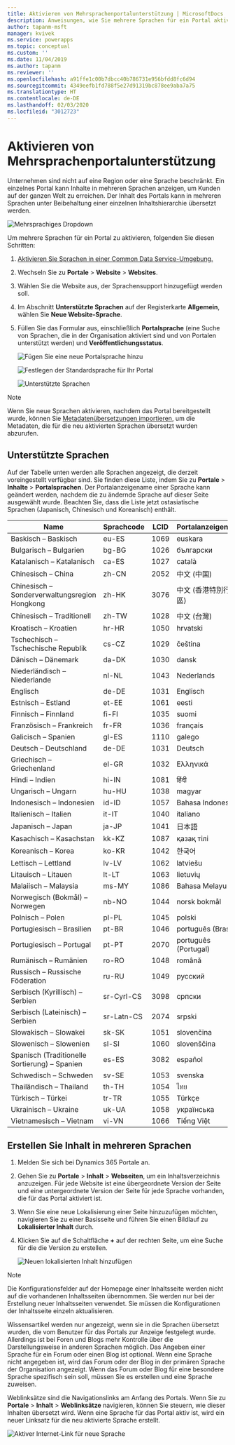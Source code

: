 ```yaml
---
title: Aktivieren von Mehrsprachenportalunterstützung | MicrosoftDocs
description: Anweisungen, wie Sie mehrere Sprachen für ein Portal aktivieren und Inhalte in mehreren Sprachen erstellen können.
author: tapanm-msft
manager: kvivek
ms.service: powerapps
ms.topic: conceptual
ms.custom: ''
ms.date: 11/04/2019
ms.author: tapanm
ms.reviewer: ''
ms.openlocfilehash: a91ffe1c00b7dbcc40b786731e956bfdd8fc6d94
ms.sourcegitcommit: 4349eefb1fd788f5e27d91319bc878ee9aba7a75
ms.translationtype: HT
ms.contentlocale: de-DE
ms.lasthandoff: 02/03/2020
ms.locfileid: "3012723"
---
```

# <a name="enable-multiple-language-portal-support"></a>Aktivieren von Mehrsprachenportalunterstützung
Unternehmen sind nicht auf eine Region oder eine Sprache beschränkt. Ein einzelnes Portal kann Inhalte in mehreren Sprachen anzeigen, um Kunden auf der ganzen Welt zu erreichen. Der Inhalt des Portals kann in mehreren Sprachen unter Beibehaltung einer einzelnen Inhaltshierarchie übersetzt werden.

![Mehrsprachiges Dropdown](../media/multi-language-dropdown.png "Mehrsprachige Dropdownliste")  

Um mehrere Sprachen für ein Portal zu aktivieren, folgenden Sie diesen Schritten:

1. [Aktivieren Sie Sprachen in einer Common Data Service-Umgebung.](https://technet.microsoft.com/library/dn832148.aspx)  
2. Wechseln Sie zu **Portale** > **Website** > **Websites**.
3. Wählen Sie die Website aus, der Sprachensupport hinzugefügt werden soll.
4. Im Abschnitt **Unterstützte Sprachen** auf der Registerkarte **Allgemein**, wählen Sie **Neue Website-Sprache**.
5. Füllen Sie das Formular aus, einschließlich **Portalsprache** (eine Suche von Sprachen, die in der Organisation aktiviert sind und von Portalen unterstützt werden) und **Veröffentlichungsstatus**.

   ![Fügen Sie eine neue Portalsprache hinzu](../media/add-new-portal-language.png "Fügen Sie eine neue Portalsprache hinzu")

   ![Festlegen der Standardsprache für Ihr Portal](../media/set-default-language-portal.png "Festlegen der Standardsprache für Ihr Portal")

   ![Unterstützte Sprachen](../media/supported-languages.png "Unterstützte Sprachen")

> [!Note]
> Wenn Sie neue Sprachen aktivieren, nachdem das Portal bereitgestellt wurde, können Sie [Metadatenübersetzungen importieren](../admin/import-metadata-translation.md), um die Metadaten, die für die neu aktivierten Sprachen übersetzt wurden abzurufen.

## <a name="supported-languages"></a>Unterstützte Sprachen

Auf der Tabelle unten werden alle Sprachen angezeigt, die derzeit voreingestellt verfügbar sind. Sie finden diese Liste, indem Sie zu **Portale** &gt; **Inhalte** &gt; **Portalsprachen**. Der Portalanzeigename einer Sprache kann geändert werden, nachdem die zu ändernde Sprache auf dieser Seite ausgewählt wurde. Beachten Sie, dass die Liste jetzt ostasiatische Sprachen (Japanisch, Chinesisch und Koreanisch) enthält.

| **Name**                           | **Sprachcode** | **LCID** | **Portalanzeigename** |
|------------------------------------|-------------------|----------|-------------------------|
| Baskisch – Baskisch                    | eu-ES             | 1069     | euskara                 |
| Bulgarisch – Bulgarien               | bg-BG             | 1026     | български               |
| Katalanisch – Katalanisch                  | ca-ES             | 1027     | català                  |
| Chinesisch – China                    | zh-CN             | 2052     | 中文 (中国)              |
| Chinesisch – Sonderverwaltungsregion Hongkong            | zh-HK             | 3076     | 中文 (香港特別行政區)    |
| Chinesisch – Traditionell              | zh-TW             | 1028     | 中文 (台灣)              |
| Kroatisch – Kroatien                 | hr-HR             | 1050     | hrvatski                |
| Tschechisch – Tschechische Republik             | cs-CZ             | 1029     | čeština                 |
| Dänisch – Dänemark                   | da-DK             | 1030     | dansk                   |
| Niederländisch – Niederlande                | nl-NL             | 1043     | Nederlands              |
| Englisch                            | de-DE             | 1031     | Englisch                 |
| Estnisch – Estland                 | et-EE             | 1061     | eesti                   |
| Finnisch – Finnland                  | fi-FI             | 1035     | suomi                   |
| Französisch – Frankreich                    | fr-FR             | 1036     | français                |
| Galicisch – Spanien                   | gl-ES             | 1110     | galego                  |
| Deutsch – Deutschland                   | de-DE             | 1031     | Deutsch                 |
| Griechisch – Griechenland                     | el-GR             | 1032     | Ελληνικά                |
| Hindi – Indien                      | hi-IN             | 1081     | हिंदी                   |
| Ungarisch – Ungarn                | hu-HU             | 1038     | magyar                  |
| Indonesisch – Indonesien             | id-ID             | 1057     | Bahasa Indonesia        |
| Italienisch – Italien                    | it-IT             | 1040     | italiano                |
| Japanisch – Japan                   | ja-JP             | 1041     | 日本語                  |
| Kasachisch – Kasachstan                | kk-KZ             | 1087     | қазақ тілі              |
| Koreanisch – Korea                     | ko-KR             | 1042     | 한국어                  |
| Lettisch – Lettland                   | lv-LV             | 1062     | latviešu                |
| Litauisch – Litauen             | lt-LT             | 1063     | lietuvių                |
| Malaiisch – Malaysia                   | ms-MY             | 1086     | Bahasa Melayu           |
| Norwegisch (Bokmål) – Norwegen        | nb-NO             | 1044     | norsk bokmål            |
| Polnisch – Polen                    | pl-PL             | 1045     | polski                  |
| Portugiesisch – Brasilien                | pt-BR             | 1046     | português (Brasil)      |
| Portugiesisch – Portugal              | pt-PT             | 2070     | português (Portugal)    |
| Rumänisch – Rumänien                 | ro-RO             | 1048     | română                  |
| Russisch – Russische Föderation                   | ru-RU             | 1049     | русский                 |
| Serbisch (Kyrillisch) – Serbien        | sr-Cyrl-CS        | 3098     | српски                  |
| Serbisch (Lateinisch) – Serbien           | sr-Latn-CS        | 2074     | srpski                  |
| Slowakisch – Slowakei                  | sk-SK             | 1051     | slovenčina              |
| Slowenisch – Slowenien               | sl-SI             | 1060     | slovenščina             |
| Spanisch (Traditionelle Sortierung) – Spanien | es-ES             | 3082     | español                 |
| Schwedisch – Schweden                   | sv-SE             | 1053     | svenska                 |
| Thailändisch – Thailand                    | th-TH             | 1054     | ไทย                     |
| Türkisch – Türkei                   | tr-TR             | 1055     | Türkçe                  |
| Ukrainisch – Ukraine                | uk-UA             | 1058     | українська              |
| Vietnamesisch – Vietnam               | vi-VN             | 1066     | Tiếng Việt              |

## <a name="create-content-in-multiple-languages"></a>Erstellen Sie Inhalt in mehreren Sprachen

1. Melden Sie sich bei Dynamics 365 Portale an.
2. Gehen Sie zu **Portale** > **Inhalt** > **Webseiten**, um ein Inhaltsverzeichnis anzuzeigen. Für jede Website ist eine übergeordnete Version der Seite und eine untergeordnete Version der Seite für jede Sprache vorhanden, die für das Portal aktiviert ist.
3. Wenn Sie eine neue Lokalisierung einer Seite hinzuzufügen möchten, navigieren Sie zu einer Basisseite und führen Sie einen Bildlauf zu **Lokalisierter Inhalt** durch.
4. Klicken Sie auf die Schaltfläche **+** auf der rechten Seite, um eine Suche für die die Version zu erstellen.

    ![Neuen lokalisierten Inhalt hinzufügen](../media/add-new-localized-content.png "Neuen lokalisierten Inhalt hinzufügen")  

> [!Note]
> Die Konfigurationsfelder auf der Homepage einer Inhaltsseite werden nicht auf die vorhandenen Inhaltsseiten übernommen. Sie werden nur bei der Erstellung neuer Inhaltsseiten verwendet. Sie müssen die Konfigurationen der Inhaltsseite einzeln aktualisieren.

Wissensartikel werden nur angezeigt, wenn sie in die Sprachen übersetzt wurden, die vom Benutzer für das Portals zur Anzeige festgelegt wurde. Allerdings ist bei Foren und Blogs mehr Kontrolle über die Darstellungsweise in anderen Sprachen möglich. Das Angeben einer Sprache für ein Forum oder einen Blog ist optional. Wenn eine Sprache nicht angegeben ist, wird das Forum oder der Blog in der primären Sprache der Organisation angezeigt. Wenn das Forum oder Blog für eine besondere Sprache spezifisch sein soll, müssen Sie es erstellen und eine Sprache zuweisen.

Weblinksätze sind die Navigationslinks am Anfang des Portals. Wenn Sie zu **Portale** > **Inhalt** > **Weblinksätze** navigieren, können Sie steuern, wie dieser Inhalten übersetzt wird. Wenn eine Sprache für das Portal aktiv ist, wird ein neuer Linksatz für die neu aktivierte Sprache erstellt.

![Aktiver Internet-Link für neue Sprache](../media/active-weblink-new-language.png "Aktiver Internet-Link für neue Sprache")
